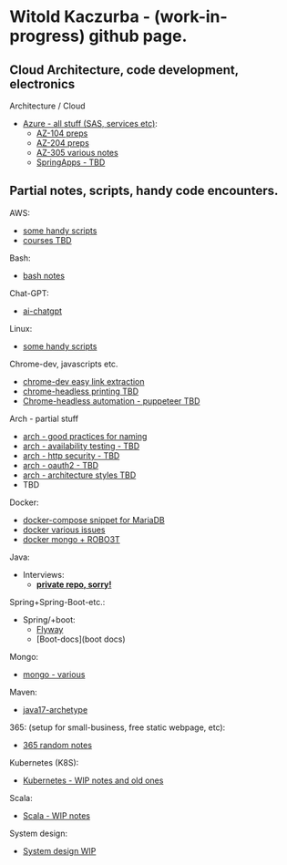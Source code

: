 # Witold Kaczurba - (work-in-progress) github page.

## Cloud Architecture, code development, electronics

Architecture / Cloud

 - [Azure - all stuff (SAS, services etc)](azure/main.md):
   - [AZ-104 preps](azure/az-104/main.md)
   - [AZ-204 preps](azure/az-204/main.md)
   - [AZ-305 various notes](azure/az-305/main.md)
   - [SpringApps - TBD](azure/springapps/springapps.md)

## Partial notes, scripts, handy code encounters.

AWS:
 - [some handy scripts](aws/main.md)
 - [courses TBD](aws/courses.md)

Bash:
 - [bash notes](bash/notes.md)

Chat-GPT:
 - [ai-chatgpt](ai-chatgpt/chat-gpt.md)

Linux:
 - [some handy scripts](linux/main.md)

Chrome-dev, javascripts etc.
 - [chrome-dev easy link extraction](chrome-dev/chromedev-links.md)
 - [chrome-headless printing TBD](chrome-dev/chrome-headless-printing.md)
 - [Chrome-headless automation - puppeteer TBD](chrome-dev/pupeteer.md)

Arch - partial stuff
 - [arch - good practices for naming](arch/good_practices)
 - [arch - availability testing - TBD](arch/availability_testing.md)
 - [arch - http security - TBD](arch/http_headers_and_security.md) 
 - [arch - oauth2 - TBD](arch/oauth.md)
 - [arch - architecture styles TBD](arch/architecture_styles.md)
- TBD

Docker:
 - [docker-compose snippet for MariaDB](docker-snippets/mariadb.md)
 - [docker various issues](docker-snippets/various.md)
 - [docker mongo + ROBO3T](docker-snippets/mongo.md)

Java:
 - Interviews:
   - [**private repo, sorry!**](https://github.com/wkaczurba/j11-recert)
   <!-- - [java interview questions](java/interviews/java_interview_questions.md) -->

Spring+Spring-Boot-etc.:
 - Spring/+boot:
   - [Flyway](flyway/flyway-spring.md)
   - [Boot-docs](boot docs)

Mongo:
 - [mongo - various](mongo/mongo.md)

Maven:
 - [java17-archetype](maven/archetype/archetype.md)

365: (setup for small-business, free static webpage, etc):
 - [365 random notes](365_and_website/365.md)

 
Kubernetes (K8S):
 - [Kubernetes - WIP notes and old ones](kubernetes/kubernetes.md)

Scala:
 - [Scala - WIP notes](scala/scala.md)

System design:
 - [System design WIP](system_design/system_design.md)

